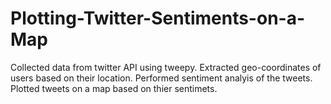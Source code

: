 # Plotting-Twitter-Sentiments-on-a-Map
Collected data from twitter API using tweepy.
Extracted geo-coordinates of users based on their location.
Performed sentiment analyis of the tweets.
Plotted tweets on a map based on thier sentimets.

